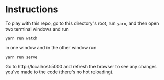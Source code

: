 # Instructions

To play with this repo, go to this directory's root, run `yarn`, and then open two terminal windows and run

```
yarn run watch
```
in one window and in the other window run
```
yarn run serve
```

Go to http://localhost:5000 and refresh the browser to see any changes you've made to the code (there's no hot reloading).
